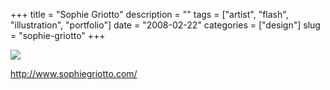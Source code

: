 +++
title = "Sophie Griotto"
description = ""
tags = ["artist", "flash", "illustration", "portfolio"]
date = "2008-02-22"
categories = ["design"]
slug = "sophie-griotto"
+++


 

  <div id="screens-thumbs" class="clearfix">
    <div class="txt-center" id="design-submission"><a href="http://www.sophiegriotto.com/"><img id='bluga-thumbnail-894' class='bluga-thumbnail large' src='//konigi.com/media/bluga/
wt47f279d1326ef_0.jpg'/></a></div>  
  </div>   
<p><a href="http://www.sophiegriotto.com/">http://www.sophiegriotto.com/</a></p>




